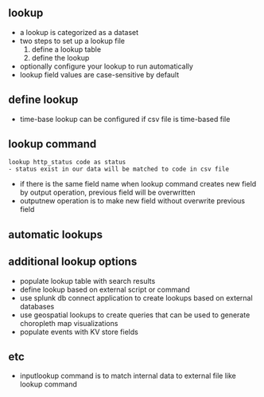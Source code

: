 ## lookup
- a lookup is categorized as a dataset
- two steps to set up a lookup file
    1. define a lookup table
    2. define the lookup
- optionally configure your lookup to run automatically
- lookup field values are case-sensitive by default
## define lookup
- time-base lookup can be configured if csv file is time-based file
## lookup command
```
lookup http_status code as status
- status exist in our data will be matched to code in csv file
```
- if there is the same field name when lookup command creates new field by output operation, previous field will be overwritten
- outputnew operation is to make new field without overwrite previous field
## automatic lookups
## additional lookup options
- populate lookup table with search results
- define lookup based on external script or command
- use splunk db connect application to create lookups based on external databases
- use geospatial lookups to create queries that can be used to generate choropleth map visualizations
- populate events with KV store fields
## etc
- inputlookup command is to match internal data to external file like lookup command
